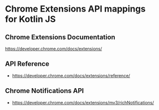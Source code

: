 # Chrome Extensions API mappings for Kotlin JS


## Chrome Extensions Documentation

https://developer.chrome.com/docs/extensions/

## API Reference

- https://developer.chrome.com/docs/extensions/reference/

## Chrome Notifications API
- https://developer.chrome.com/docs/extensions/mv3/richNotifications/
